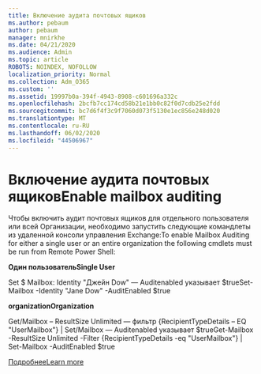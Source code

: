 ```yaml
---
title: Включение аудита почтовых ящиков
ms.author: pebaum
author: pebaum
manager: mnirkhe
ms.date: 04/21/2020
ms.audience: Admin
ms.topic: article
ROBOTS: NOINDEX, NOFOLLOW
localization_priority: Normal
ms.collection: Adm_O365
ms.custom: ''
ms.assetid: 19997b0a-394f-4943-8908-c601696a332c
ms.openlocfilehash: 2bcfb7cc174cd58b21e1bb0c82f0d7cdb25e2fdd
ms.sourcegitcommit: bc7d6f4f3c9f7060d073f5130e1ec856e248d020
ms.translationtype: MT
ms.contentlocale: ru-RU
ms.lasthandoff: 06/02/2020
ms.locfileid: "44506967"
---
```

# <a name="enable-mailbox-auditing"></a><span data-ttu-id="0add9-102">Включение аудита почтовых ящиков</span><span class="sxs-lookup"><span data-stu-id="0add9-102">Enable mailbox auditing</span></span>

<span data-ttu-id="0add9-103">Чтобы включить аудит почтовых ящиков для отдельного пользователя или всей Организации, необходимо запустить следующие командлеты из удаленной консоли управления Exchange:</span><span class="sxs-lookup"><span data-stu-id="0add9-103">To enable Mailbox Auditing for either a single user or an entire organization the following cmdlets must be run from Remote Power Shell:</span></span>
  
 <span data-ttu-id="0add9-104">**Один пользователь**</span><span class="sxs-lookup"><span data-stu-id="0add9-104">**Single User**</span></span>
  
<span data-ttu-id="0add9-105">Set $ Mailbox: Identity "Джейн Dow" — Auditenabled указывает $true</span><span class="sxs-lookup"><span data-stu-id="0add9-105">Set-Mailbox -Identity "Jane Dow" -AuditEnabled $true</span></span>
  
 <span data-ttu-id="0add9-106">**organization**</span><span class="sxs-lookup"><span data-stu-id="0add9-106">**Organization**</span></span>
  
<span data-ttu-id="0add9-107">Get/Mailbox – ResultSize Unlimited — фильтр {RecipientTypeDetails – EQ "UserMailbox"} | Set/Mailbox — Auditenabled указывает $true</span><span class="sxs-lookup"><span data-stu-id="0add9-107">Get-Mailbox -ResultSize Unlimited -Filter {RecipientTypeDetails -eq "UserMailbox"} | Set-Mailbox -AuditEnabled $true</span></span>
  
[<span data-ttu-id="0add9-108">Подробнее</span><span class="sxs-lookup"><span data-stu-id="0add9-108">Learn more</span></span>](https://docs.microsoft.com/microsoft-365/compliance/enable-mailbox-auditing)
  

